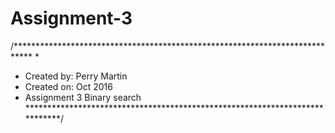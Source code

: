 # Assignment-3
/****************************************************************************
 *
 * Created by: Perry Martin
 * Created on: Oct 2016
 * Assignment 3 Binary search
 ****************************************************************************/

